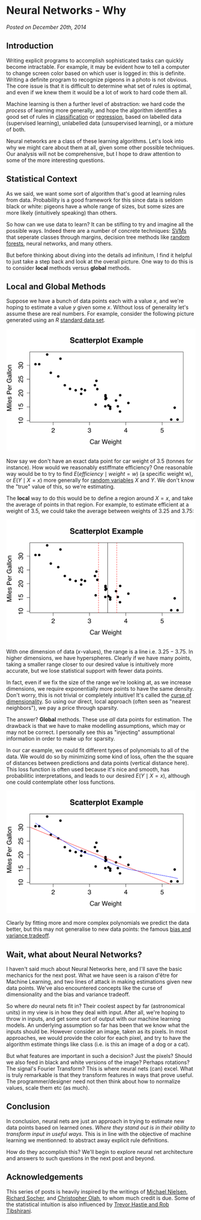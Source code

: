 


# Neural Networks - Why

_Posted on December 20th, 2014_

## Introduction

Writing explicit programs to accomplish sophisticated tasks can quickly become
intractable. For example, it may be evident how to tell a computer to change screen
color based on which user is logged in: this is definite. Writing a definite program to
recognize pigeons in a photo is not obvious. The core issue is that it is difficult to
determine what set of rules is optimal, and even if we knew them it would be a lot of work to hard code them all.

Machine learning is then a further level of abstraction: we hard code the _process_ of
learning more generally, and hope the algorithm identifies a good set of rules in [classification](http://en.wikipedia.org/wiki/Statistical_classification) or [regression](http://en.wikipedia.org/wiki/Regression_analysis), based on labelled data (supervised learning), unlabelled data (unsupervised learning), or a mixture of both.

Neural networks are a class of these learning algorithms. Let's look into why we
might care about them at all, given some other possible techniques. Our analysis
will not be comprehensive, but I hope to draw attention to some of the more
interesting questions.

## Statistical Context

As we said, we want some sort of algorithm that's good at learning rules from data.
Probability is a good framework for this since data is seldom black or white: pigeons
have a whole range of sizes, but some sizes are more likely (intuitively speaking) than others.

So how can we use data to learn? It can be stifling to try and imagine all the possible
ways. Indeed there are a number of concrete techniques: [SVMs](http://en.wikipedia.org/wiki/Support_vector_machine) that seperate classes through margins, decision tree methods like [random forests](http://en.wikipedia.org/wiki/Random_forest), neural networks, and many others.

But before thinking about diving into the details ad infinitum, I find it helpful to just take a step back and look at the overall picture. One way to do this is to consider
**local** methods versus **global** methods.

## Local and Global Methods

Suppose we have a bunch of data points each with a value $x$, and we're hoping to
estimate a value $y$ given some $x$. Without loss of generality let's assume these are
real numbers. For example, consider the following picture generated using an $R$
[standard data set](http://www.statmethods.net/graphs/scatterplot.html).

![data](/images/neural1/1.svg)

Now say we don't have an exact data point for car weight of 3.5 (tonnes for instance). How
would we reasonably estiffmate efficiency? One reasonable way would be to try to find
$E(efficiency  \mid  weight = w)$ (a specific weight w), or $E(Y \mid X=x)$ more generally for [random variables](http://en.wikipedia.org/wiki/Random_variable) $X$ and $Y$. We don't know the "true" value of this, so we're estimating.

The **local** way to do this would be to define a region around $X=x$, and take the average of points in that region. For example, to estimate efficient at a weight of $3.5$,
we could take the average between weights of $3.25$ and $3.75$:

![data](/images/neural1/2.svg)

With one dimension of data ($x$-values), the range is a line i.e. $3.25 - 3.75$. In higher
dimensions, we have hyperspheres. Clearly if we have many points, taking a smaller range closer to our desired value is intuitively more accurate, but we lose statistical support with fewer data points.

In fact, even if we fix the size of the range we're looking at, as we increase dimensions,
we require exponentially more points to have the same density. Don't worry, this is not
trivial or completely intuitive! It's called the [curse of dimensionality](http://en.wikipedia.org/wiki/Curse_of_dimensionality). So using our direct, local approach (often seen as "nearest neighbors"), we pay a price through sparsity.

The answer? **Global** methods. These use _all_ data points for estimation. The drawback is that we have to make modelling assumptions, which may or may not be correct. I personally see this as "injecting" assumptional information in order to make up for sparsity.

In our car example, we could fit different types of polynomials to all of the data. We would do so by minimizing some kind of loss, often the the square of distances between predictions and data points (vertical distance here). This loss function is often used because it's nice and smooth, has probabilitic interpretations, and leads to our desired
$E(Y \mid X=x)$, although one could contemplate other loss functions.

![data](/images/neural1/3.svg)

Clearly by fitting more and more complex polynomials we predict the data better, but this
may not generalise to new data points: the famous [bias and variance tradeoff](http://en.wikipedia.org/wiki/Bias%E2%80%93variance_tradeoff).

## Wait, what about Neural Networks?

I haven't said much about Neural Networks here, and I'll save the basic mechanics for
the next post. What we have seen is a raison d'être for Machine Learning, and two lines
of attack in making estimations given new data points. We've also encountered concepts
like the curse of dimensionality and the bias and variance tradeoff.

So where _do_ neural nets fit in? Their coolest aspect by far (astronomical units) in my view is in how they deal with input. After all, we're hoping to throw in inputs, and get
some sort of output with our machine learning models. An underlying assumption so far has been that we know what the inputs should be. However consider an image, taken as its pixels. In most approaches, we would provide the color for each pixel, and try to have the algorithm estimate things like class (i.e. is this an image of a dog or a cat).

But what features are important in such a decision? Just the pixels? Should we also feed in black and white versions of the image? Perhaps rotations? The signal's Fourier Transform? This is where neural nets (can) excel. What is truly remarkable is that they transform features in ways that prove useful. The programmer/designer need not then
think about how to normalize values, scale them etc (as much).

## Conclusion

In conclusion, neural nets are just an approach in trying to estimate new data points
based on learned ones. _Where they stand out is in their ability to transform input in useful ways_. This is in line with the objective of machine learning we mentionned: to abstract away explicit rule definitions.

How do they accomplish this? We'll begin to explore neural net architecture and answers to such questions in the next post and beyond.

## Acknowledgements

This series of posts is heavily inspired by the writings of
[Michael Nielsen](http://neuralnetworksanddeeplearning.com/),
[Richard Socher](http://www.socher.org/index.php/Main/HomePage), and
[Christopher Olah](http://colah.github.io/), to whom much credit is due. Some of the
statistical intuition is also influenced by [Trevor Hastie and Rob Tibshirani](http://www.r-bloggers.com/in-depth-introduction-to-machine-learning-in-15-hours-of-expert-videos/).
